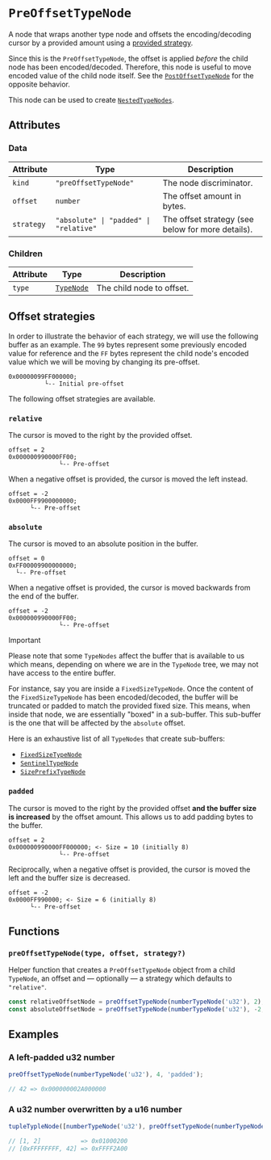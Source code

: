 # `PreOffsetTypeNode`

A node that wraps another type node and offsets the encoding/decoding cursor by a provided amount using a [provided strategy](#offset-strategies).

Since this is the `PreOffsetTypeNode`, the offset is applied _before_ the child node has been encoded/decoded. Therefore, this node is useful to move encoded value of the child node itself. See the [`PostOffsetTypeNode`](./PostOffsetTypeNode.md) for the opposite behavior.

This node can be used to create [`NestedTypeNodes`](./NestedTypeNode.md).

## Attributes

### Data

| Attribute  | Type                                   | Description                                       |
| ---------- | -------------------------------------- | ------------------------------------------------- |
| `kind`     | `"preOffsetTypeNode"`                  | The node discriminator.                           |
| `offset`   | `number`                               | The offset amount in bytes.                       |
| `strategy` | `"absolute" \| "padded" \| "relative"` | The offset strategy (see below for more details). |

### Children

| Attribute | Type                      | Description               |
| --------- | ------------------------- | ------------------------- |
| `type`    | [`TypeNode`](./README.md) | The child node to offset. |

## Offset strategies

In order to illustrate the behavior of each strategy, we will use the following buffer as an example. The `99` bytes represent some previously encoded value for reference and the `FF` bytes represent the child node's encoded value which we will be moving by changing its pre-offset.

```
0x00000099FF000000;
          └-- Initial pre-offset
```

The following offset strategies are available.

### `relative`

The cursor is moved to the right by the provided offset.

```
offset = 2
0x000000990000FF00;
              └-- Pre-offset
```

When a negative offset is provided, the cursor is moved the left instead.

```
offset = -2
0x0000FF9900000000;
      └-- Pre-offset
```

### `absolute`

The cursor is moved to an absolute position in the buffer.

```
offset = 0
0xFF00009900000000;
  └-- Pre-offset
```

When a negative offset is provided, the cursor is moved backwards from the end of the buffer.

```
offset = -2
0x000000990000FF00;
              └-- Pre-offset
```

> [!IMPORTANT]  
> Please note that some `TypeNodes` affect the buffer that is available to us which means, depending on where we are in the `TypeNode` tree, we may not have access to the entire buffer.
>
> For instance, say you are inside a `FixedSizeTypeNode`. Once the content of the `FixedSizeTypeNode` has been encoded/decoded, the buffer will be truncated or padded to match the provided fixed size. This means, when inside that node, we are essentially "boxed" in a sub-buffer. This sub-buffer is the one that will be affected by the `absolute` offset.
>
> Here is an exhaustive list of all `TypeNodes` that create sub-buffers:
>
> - [`FixedSizeTypeNode`](./FixedSizeTypeNode.md)
> - [`SentinelTypeNode`](./SentinelTypeNode.md)
> - [`SizePrefixTypeNode`](./SizePrefixTypeNode.md)

### `padded`

The cursor is moved to the right by the provided offset **and the buffer size is increased** by the offset amount. This allows us to add padding bytes to the buffer.

```
offset = 2
0x000000990000FF000000; <- Size = 10 (initially 8)
              └-- Pre-offset
```

Reciprocally, when a negative offset is provided, the cursor is moved the left and the buffer size is decreased.

```
offset = -2
0x0000FF990000; <- Size = 6 (initially 8)
      └-- Pre-offset
```

## Functions

### `preOffsetTypeNode(type, offset, strategy?)`

Helper function that creates a `PreOffsetTypeNode` object from a child `TypeNode`, an offset and — optionally — a strategy which defaults to `"relative"`.

```ts
const relativeOffsetNode = preOffsetTypeNode(numberTypeNode('u32'), 2);
const absoluteOffsetNode = preOffsetTypeNode(numberTypeNode('u32'), -2, 'absolute');
```

## Examples

### A left-padded u32 number

```ts
preOffsetTypeNode(numberTypeNode('u32'), 4, 'padded');

// 42 => 0x000000002A000000
```

### A u32 number overwritten by a u16 number

```ts
tupleTypleNode([numberTypeNode('u32'), preOffsetTypeNode(numberTypeNode('u16'), -2)]);

// [1, 2]           => 0x01000200
// [0xFFFFFFFF, 42] => 0xFFFF2A00
```
